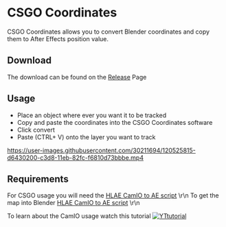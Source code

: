 # CSGO Coordinates

CSGO Coordinates allows you to convert Blender coordinates and copy them to After Effects position value.

## Download

The download can be found on the [Release](https://github.com/Devostated/CSGO-Coordinates/releases) Page

## Usage
* Place an object where ever you want it to be tracked
* Copy and paste the coordinates into the CSGO Coordinates software
* Click convert
* Paste (CTRL+ V) onto the layer you want to track

https://user-images.githubusercontent.com/30211694/120525815-d6430200-c3d8-11eb-82fc-f6810d73bbbe.mp4


## Requirements

For CSGO usage you will need the [HLAE CamIO to AE script](https://github.com/xNWP/HLAE-CamIO-To-AE) \r\n
To get the map into Blender [HLAE CamIO to AE script](https://github.com/lasa01/io_import_vmf) \r\n

To learn about the CamIO usage watch this tutorial
[![YTtutorial](https://user-images.githubusercontent.com/30211694/120524357-45b7f200-c3d7-11eb-9bf0-ee2bf1a03ad7.png)](https://youtu.be/1lrhszcRfCs)
